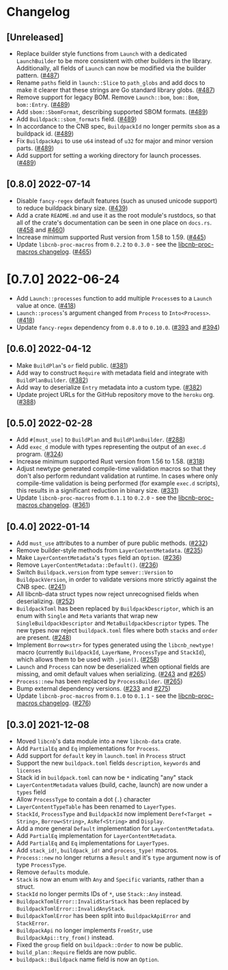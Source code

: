 # Changelog

## [Unreleased]

- Replace builder style functions from `Launch` with a dedicated `LaunchBuilder` to be more consistent with other builders in the library. Additionally, all fields of `Launch` can now be modified via the builder pattern. ([#487](https://github.com/heroku/libcnb.rs/pull/487))
- Rename `paths` field in `launch::Slice` to `path_globs` and add docs to make it clearer that these strings are Go standard library globs. ([#487](https://github.com/heroku/libcnb.rs/pull/487))
- Remove support for legacy BOM. Remove `Launch::bom`, `bom::Bom`, `bom::Entry`. ([#489](https://github.com/heroku/libcnb.rs/pull/489))
- Add `sbom::SbomFormat`, describing supported SBOM formats. ([#489](https://github.com/heroku/libcnb.rs/pull/489))
- Add `Buildpack::sbom_formats` field. ([#489](https://github.com/heroku/libcnb.rs/pull/489))
- In accordance to the CNB spec, `BuildpackId` no longer permits `sbom` as a buildpack id. ([#489](https://github.com/heroku/libcnb.rs/pull/489))
- Fix `BuildpackApi` to use `u64` instead of `u32` for major and minor version parts. ([#489](https://github.com/heroku/libcnb.rs/pull/489))
- Add support for setting a working directory for launch processes. ([#489](https://github.com/heroku/libcnb.rs/pull/489))

## [0.8.0] 2022-07-14

- Disable `fancy-regex` default features (such as unused unicode support) to reduce buildpack binary size. ([#439](https://github.com/heroku/libcnb.rs/pull/439))
- Add a crate `README.md` and use it as the root module's rustdocs, so that all of the crate's documentation can be seen in one place on `docs.rs`. ([#458](https://github.com/heroku/libcnb.rs/pull/458) and [#460](https://github.com/heroku/libcnb.rs/pull/460))
- Increase minimum supported Rust version from 1.58 to 1.59. ([#445](https://github.com/heroku/libcnb.rs/pull/445))
- Update `libcnb-proc-macros` from `0.2.2` to `0.3.0` - see the [libcnb-proc-macros changelog](../libcnb-proc-macros/CHANGELOG.md#030-2022-07-14). ([#465](https://github.com/heroku/libcnb.rs/pull/465))

# [0.7.0] 2022-06-24

- Add `Launch::processes` function to add multiple `Process`es to a `Launch` value at once. ([#418](https://github.com/heroku/libcnb.rs/pull/418))
- `Launch::process`'s argument changed from `Process` to `Into<Process>`. ([#418](https://github.com/heroku/libcnb.rs/pull/418))
- Update `fancy-regex` dependency from `0.8.0` to `0.10.0`. ([#393](https://github.com/heroku/libcnb.rs/pull/393) and [#394](https://github.com/heroku/libcnb.rs/pull/394))

## [0.6.0] 2022-04-12

- Make `BuildPlan`'s `or` field public. ([#381](https://github.com/heroku/libcnb.rs/pull/381))
- Add way to construct `Require` with metadata field and integrate with `BuildPlanBuilder`. ([#382](https://github.com/heroku/libcnb.rs/pull/382))
- Add way to deserialize `Entry` metadata into a custom type. ([#382](https://github.com/heroku/libcnb.rs/pull/382))
- Update project URLs for the GitHub repository move to the `heroku` org. ([#388](https://github.com/heroku/libcnb.rs/pull/388))

## [0.5.0] 2022-02-28

- Add `#[must_use]` to `BuildPlan` and `BuildPlanBuilder`. ([#288](https://github.com/heroku/libcnb.rs/pull/288))
- Add `exec_d` module with types representing the output of an `exec.d` program. ([#324](https://github.com/heroku/libcnb.rs/pull/324))
- Increase minimum supported Rust version from 1.56 to 1.58. ([#318](https://github.com/heroku/libcnb.rs/pull/318))
- Adjust newtype generated compile-time validation macros so that they don't also perform redundant validation at runtime. In cases where only compile-time validation is being performed (for example `exec.d` scripts), this results in a significant reduction in binary size. ([#331](https://github.com/heroku/libcnb.rs/pull/331))
- Update `libcnb-proc-macros` from `0.1.1` to `0.2.0` - see the [libcnb-proc-macros changelog](../libcnb-proc-macros/CHANGELOG.md#020-2022-02-28). ([#361](https://github.com/heroku/libcnb.rs/pull/361))

## [0.4.0] 2022-01-14

- Add `must_use` attributes to a number of pure public methods. ([#232](https://github.com/heroku/libcnb.rs/pull/232))
- Remove builder-style methods from `LayerContentMetadata`. ([#235](https://github.com/heroku/libcnb.rs/pull/235))
- Make `LayerContentMetadata`'s `types` field an `Option`. ([#236](https://github.com/heroku/libcnb.rs/pull/236))
- Remove `LayerContentMetadata::Default()`. ([#236](https://github.com/heroku/libcnb.rs/pull/236))
- Switch `Buildpack.version` from type `semver::Version` to `BuildpackVersion`, in order to validate versions more strictly against the CNB spec. ([#241](https://github.com/heroku/libcnb.rs/pull/241))
- All libcnb-data struct types now reject unrecognised fields when deserializing. ([#252](https://github.com/heroku/libcnb.rs/pull/252))
- `BuildpackToml` has been replaced by `BuildpackDescriptor`, which is an enum with `Single` and `Meta` variants that wrap new `SingleBuildpackDescriptor` and `MetaBuildpackDescriptor` types. The new types now reject `buildpack.toml` files where both `stacks` and `order` are present. ([#248](https://github.com/heroku/libcnb.rs/pull/248))
- Implement `Borrow<str>` for types generated using the `libcnb_newtype!` macro (currently `BuildpackId`, `LayerName`, `ProcessType` and `StackId`), which allows them to be used with `.join()`. ([#258](https://github.com/heroku/libcnb.rs/pull/258))
- `Launch` and `Process` can now be deserialized when optional fields are missing, and omit default values when serializing. ([#243](https://github.com/heroku/libcnb.rs/pull/243) and [#265](https://github.com/heroku/libcnb.rs/pull/265))
- `Process::new` has been replaced by `ProcessBuilder`. ([#265](https://github.com/heroku/libcnb.rs/pull/265))
- Bump external dependency versions. ([#233](https://github.com/heroku/libcnb.rs/pull/233) and [#275](https://github.com/heroku/libcnb.rs/pull/275))
- Update `libcnb-proc-macros` from `0.1.0` to `0.1.1` - see the [libcnb-proc-macros changelog](../libcnb-proc-macros/CHANGELOG.md#011-2022-01-14). ([#276](https://github.com/heroku/libcnb.rs/pull/276))

## [0.3.0] 2021-12-08

- Moved `libcnb`'s data module into a new `libcnb-data` crate.
- Add `PartialEq` and `Eq` implementations for `Process`.
- Add support for `default` key in `launch.toml` in `Process` struct
- Support the new `buildpack.toml` fields `description`, `keywords` and `licenses`
- Stack id in `buildpack.toml` can now be `*` indicating "any" stack
- `LayerContentMetadata` values (build, cache, launch) are now under a `types` field
- Allow `ProcessType` to contain a dot (`.`) character
- `LayerContentTypeTable` has been renamed to `LayerTypes`.
- `StackId`, `ProcessType` and `BuildpackId` now implement `Deref<Target = String>`, `Borrow<String>`, `AsRef<String>` and `Display`.
- Add a more general `Default` implementation for `LayerContentMetadata`.
- Add `PartialEq` implementation for `LayerContentMetadata`.
- Add `PartialEq` and `Eq` implementations for `LayerTypes`.
- Add `stack_id!`, `buildpack_id!` and `process_type!` macros.
- `Process::new` no longer returns a `Result` and it's `type` argument now is of type `ProcessType`.
- Remove `defaults` module.
- `Stack` is now an enum with `Any` and `Specific` variants, rather than a struct.
- `StackId` no longer permits IDs of `*`, use `Stack::Any` instead.
- `BuildpackTomlError::InvalidStarStack` has been replaced by `BuildpackTomlError::InvalidAnyStack`.
- `BuildpackTomlError` has been split into `BuildpackApiError` and `StackError`.
- `BuildpackApi` no longer implements `FromStr`, use `BuildpackApi::try_from()` instead.
- Fixed the `group` field on `buildpack::Order` to now be public.
- `build_plan::Require` fields are now public.
- `buildpack::Buildpack` name field is now an `Option`.
